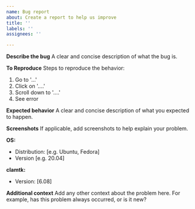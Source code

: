 ```yaml
---
name: Bug report
about: Create a report to help us improve
title: ''
labels: ''
assignees: ''

---
```


**Describe the bug**
A clear and concise description of what the bug is.

**To Reproduce**
Steps to reproduce the behavior:
1. Go to '...'
2. Click on '....'
3. Scroll down to '....'
4. See error

**Expected behavior**
A clear and concise description of what you expected to happen.

**Screenshots**
If applicable, add screenshots to help explain your problem.

**OS:**
 - Distribution: [e.g. Ubuntu, Fedora]
 - Version [e.g. 20.04]

**clamtk:**
 - Version: [6.08]

**Additional context**
Add any other context about the problem here. For example, has this problem always occurred, or is it new?
